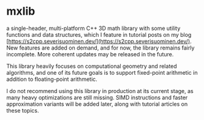 # mxlib

a single-header, multi-platform C++ 3D math library with some utility functions and data structures, which I feature in tutorial posts on my blog [https://s2cpp.severisuominen.dev/](https://s2cpp.severisuominen.dev/). New features are added on demand, and for now, the library remains fairly incomplete. More coherent updates may be released in the future.

This library heavily focuses on computational geometry and related algorithms, and one of its future goals is to support fixed-point arithmetic in addition to floating-point arithmetic.

I do not recommend using this library in production at its current stage, as many heavy optimizations are still missing. SIMD instructions and faster approximation variants will be added later, along with tutorial articles on these topics.
